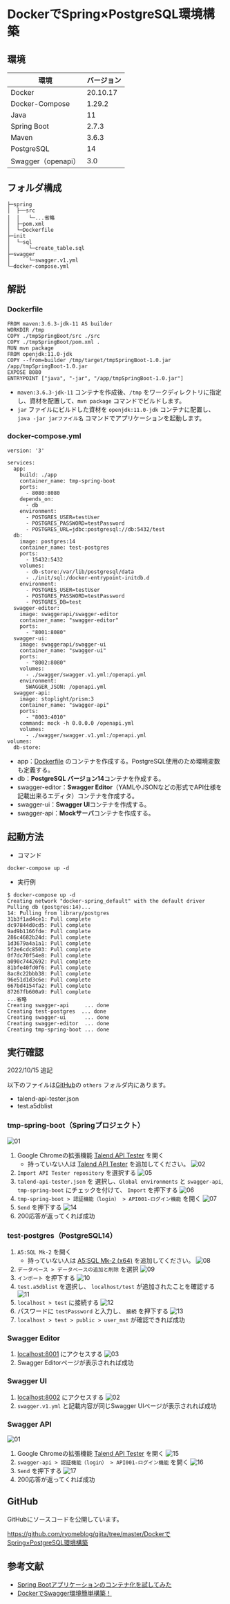 # DockerでSpring×PostgreSQL環境構築

## 環境

| 環境               | バージョン |
| ------------------ | ---------- |
| Docker             | 20.10.17   |
| Docker-Compose     | 1.29.2     |
| Java               | 11         |
| Spring Boot        | 2.7.3      |
| Maven              | 3.6.3      |
| PostgreSQL         | 14         |
| Swagger（openapi） | 3.0        |

## フォルダ構成
```
├─spring
│  ├──src
│  │   └─...省略
│  ├─pom.xml
│  └─Dockerfile
├─init
│  └─sql
│      └─create_table.sql
├─swagger
│      └─swagger.v1.yml
└─docker-compose.yml
```

## 解説

### Dockerfile

```
FROM maven:3.6.3-jdk-11 AS builder
WORKDIR /tmp
COPY ./tmpSpringBoot/src ./src
COPY ./tmpSpringBoot/pom.xml .
RUN mvn package
FROM openjdk:11.0-jdk
COPY --from=builder /tmp/target/tmpSpringBoot-1.0.jar /app/tmpSpringBoot-1.0.jar
EXPOSE 8080
ENTRYPOINT ["java", "-jar", "/app/tmpSpringBoot-1.0.jar"]
```

- `maven:3.6.3-jdk-11` コンテナを作成後、`/tmp` をワークディレクトリに指定し、資材を配置して、`mvn package` コマンドでビルドします。
- `jar` ファイルにビルドした資材を `openjdk:11.0-jdk` コンテナに配置し、 `java -jar jarファイル名` コマンドでアプリケーションを起動します。

### docker-compose.yml

```
version: '3'

services:
  app:
    build: ./app
    container_name: tmp-spring-boot
    ports:
      - 8080:8080
    depends_on:
      - db
    environment:
      - POSTGRES_USER=testUser
      - POSTGRES_PASSWORD=testPassword
      - POSTGRES_URL=jdbc:postgresql://db:5432/test
  db:
    image: postgres:14
    container_name: test-postgres
    ports:
      - 15432:5432
    volumes:
      - db-store:/var/lib/postgresql/data
      - ./init/sql:/docker-entrypoint-initdb.d
    environment:
      - POSTGRES_USER=testUser
      - POSTGRES_PASSWORD=testPassword
      - POSTGRES_DB=test
  swagger-editor:
    image: swaggerapi/swagger-editor
    container_name: "swagger-editor"
    ports:
      - "8001:8080"
  swagger-ui:
    image: swaggerapi/swagger-ui
    container_name: "swagger-ui"
    ports:
      - "8002:8080"
    volumes:
      - ./swagger/swagger.v1.yml:/openapi.yml
    environment:
      SWAGGER_JSON: /openapi.yml
  swagger-api:
    image: stoplight/prism:3
    container_name: "swagger-api"
    ports:
      - "8003:4010"
    command: mock -h 0.0.0.0 /openapi.yml
    volumes:
      - ./swagger/swagger.v1.yml:/openapi.yml
volumes:
  db-store:
```

- app：[Dockerfile](#Dockerfile) のコンテナを作成する。PostgreSQL使用のため環境変数も定義する。
- db：**PostgreSQL バージョン14**コンテナを作成する。
- swagger-editor：**Swagger Editor**（YAMLやJSONなどの形式でAPI仕様を記載出来るエディタ）コンテナを作成する。
- swagger-ui：**Swagger UI**コンテナを作成する。
- swagger-api：**Mockサーバ**コンテナを作成する。

## 起動方法

- コマンド

```
docker-compose up -d
```

- 実行例
```
$ docker-compose up -d
Creating network "docker-spring_default" with the default driver
Pulling db (postgres:14)...
14: Pulling from library/postgres
31b3f1ad4ce1: Pull complete
dc97844d0cd5: Pull complete
9ad9b1166fde: Pull complete
286c4682b24d: Pull complete
1d3679a4a1a1: Pull complete
5f2e6cdc8503: Pull complete
0f7dc70f54e8: Pull complete
a090c7442692: Pull complete
81bfe40fd0f6: Pull complete
8ac8c22bbb38: Pull complete
96e51d1d3c6e: Pull complete
667bd4154fa2: Pull complete
87267fb600a9: Pull complete
...省略
Creating swagger-api     ... done
Creating test-postgres  ... done
Creating swagger-ui      ... done
Creating swagger-editor  ... done
Creating tmp-spring-boot ... done
```

## 実行確認

2022/10/15 追記

以下のファイルは[GitHub](#github)の `others` フォルダ内にあります。
- talend-api-tester.json
- test.a5dblist

### tmp-spring-boot（Springプロジェクト）

![01](./06/01.png)
1. Google Chromeの拡張機能 [Talend API Tester](https://chrome.google.com/webstore/detail/talend-api-tester-free-ed/aejoelaoggembcahagimdiliamlcdmfm?hl=ja) を開く
    - 持っていない人は [Talend API Tester](https://chrome.google.com/webstore/detail/talend-api-tester-free-ed/aejoelaoggembcahagimdiliamlcdmfm?hl=ja) を追加してください。
![02](./06/04.png)
2. `Import API Tester repository` を選択する
![05](./06/05.png)
3. `talend-api-tester.json` を 選択し、`Global environments` と `swagger-api`, `tmp-spring-boot` にチェックを付けて、 `Import` を押下する
![06](./06/06.png)
4. `tmp-spring-boot > 認証機能（login） > API001-ログイン機能` を開く
![07](./06/07.png)
5. `Send` を押下する
![14](./06/14.png)
6. 200応答が返ってくれば成功


### test-postgres（PostgreSQL14）
1. `A5:SQL Mk-2` を開く
    - 持っていない人は [A5:SQL Mk-2 (x64)](https://apps.microsoft.com/store/detail/a5sql-mk2-x64/9NSBB9XTJW86?hl=en-us&gl=us) を追加してください。
![08](./06/08.png)
2. `データベース > データベースの追加と削除` を選択
![09](./06/09.png)
3. `インポート` を押下する
![10](./06/10.png)
4. `test.a5dblist` を選択し、 `localhost/test` が追加されたことを確認する
![11](./06/11.png)
5. `localhost > test` に接続する
![12](./06/12.png)
6. パスワードに `testPassword` と入力し、 `接続` を押下する
![13](./06/13.png)
7. `localhost > test > public > user_mst` が確認できれば成功

### Swagger Editor
1. [localhost:8001](http://localhost:8001/) にアクセスする
![03](./06/03.png)
2. Swagger Editorページが表示されれば成功


### Swagger UI
1. [localhost:8002](http://localhost:8002/) にアクセスする
![02](./06/02.png)
2. `swagger.v1.yml` と記載内容が同じSwagger UIページが表示されれば成功


### Swagger API

![01](./06/01.png)
1. Google Chromeの拡張機能 [Talend API Tester](https://chrome.google.com/webstore/detail/talend-api-tester-free-ed/aejoelaoggembcahagimdiliamlcdmfm?hl=ja) を開く
![15](./06/15.png)
2. `swagger-api > 認証機能（login） > API001-ログイン機能` を開く
![16](./06/16.png)
3. `Send` を押下する
![17](./06/17.png)
4. 200応答が返ってくれば成功


## GitHub

GitHubにソースコードを公開しています。

https://github.com/ryomeblog/qiita/tree/master/DockerでSpring×PostgreSQL環境構築

## 参考文献
- [Spring Bootアプリケーションのコンテナ化を試してみた](https://qiita.com/saitoshi/items/a931399e81e63e8e4f1e)
- [DockerでSwagger環境簡単構築！](https://qiita.com/A-Kira/items/3d17396c7cc98873e29d)
